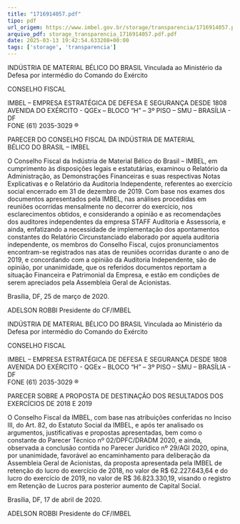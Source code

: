 ```yaml
---
title: "1716914057.pdf"
tipo: pdf
url_origem: https://www.imbel.gov.br/storage/transparencia/1716914057.pdf
arquivo_pdf: storage_transparencia_1716914057.pdf.pdf
date: 2025-03-13 19:42:54.633208+00:00
tags: ['storage', 'transparencia']
---
```


INDÚSTRIA DE MATERIAL BÉLICO DO BRASIL 
Vinculada ao Ministério da Defesa por intermédio do 
Comando do Exército 
 
CONSELHO FISCAL 
 
IMBEL – EMPRESA ESTRATÉGICA DE DEFESA E SEGURANÇA DESDE 1808 
AVENIDA DO EXÉRCITO - QGEx – BLOCO “H” – 3º PISO – SMU – BRASÍLIA - DF  
FONE (61) 2035-3029 
® 
 
PARECER DO CONSELHO FISCAL DA INDÚSTRIA DE MATERIAL  
BÉLICO DO BRASIL – IMBEL 
 
O Conselho Fiscal da Indústria de Material Bélico do Brasil – IMBEL, em 
cumprimento às disposições legais e estatutárias, examinou o Relatório da 
Administração, as Demonstrações Financeiras e suas respectivas Notas Explicativas 
e o Relatório da Auditoria Independente, referentes ao exercício social encerrado em 
31 de dezembro de 2019. Com base nos exames dos documentos apresentados 
pela IMBEL, nas análises procedidas em reuniões ocorridas mensalmente no 
decorrer do exercício, nos esclarecimentos obtidos, e considerando a opinião e as 
recomendações dos auditores independentes da empresa STAFF Auditoria e 
Assessoria, e ainda, enfatizando a necessidade de implementação dos 
apontamentos constantes do Relatório Circunstanciado elaborado por aquela 
auditoria independente, os membros do Conselho Fiscal, cujos pronunciamentos 
encontram-se registrados nas atas de reuniões ocorridas durante o ano de 2019, e 
concordando com a opinião da Auditoria Independente, são de opinião, por 
unanimidade, que os referidos documentos reportam a situação Financeira e 
Patrimonial da Empresa, e estão em condições de serem apreciados pela 
Assembleia Geral de Acionistas. 
 
Brasília, DF, 25 de março de 2020. 
 
 
 
 
ADELSON ROBBI 
Presidente do CF/IMBEL 
 
 

INDÚSTRIA DE MATERIAL BÉLICO DO BRASIL 
Vinculada ao Ministério da Defesa por intermédio do 
Comando do Exército 
 
CONSELHO FISCAL 
 
IMBEL – EMPRESA ESTRATÉGICA DE DEFESA E SEGURANÇA DESDE 1808 
AVENIDA DO EXÉRCITO - QGEx – BLOCO “H” – 3º PISO – SMU – BRASÍLIA - DF  
FONE (61) 2035-3029 
® 
 
PARECER SOBRE A PROPOSTA DE DESTINAÇÃO DOS 
RESULTADOS DOS EXERCÍCIOS DE 2018 E 2019 
 
O Conselho Fiscal da IMBEL, com base nas atribuições conferidas no Inciso III, do 
Art. 82, do Estatuto Social da IMBEL, e após ter analisado os argumentos, 
justificativas e propostas apresentadas, bem como o constante do Parecer Técnico 
nº 02/DPFC/DRADM 2020, e ainda, observada a conclusão contida no Parecer 
Jurídico nº 29/AGI 2020, opina, por unanimidade, favorável ao encaminhamento 
para deliberação da Assembleia Geral de Acionistas, da proposta apresentada pela 
IMBEL de retenção do lucro do exercício de 2018, no valor de R$ 62.227.643,64 e 
do lucro do exercício de 2019, no valor de R$ 36.823.330,19, visando o registro em 
Retenção de Lucros para posterior aumento de Capital Social. 
 
Brasília, DF, 17 de abril de 2020. 
 
 
 
 
 
ADELSON ROBBI 
Presidente do CF/IMBEL 
 


